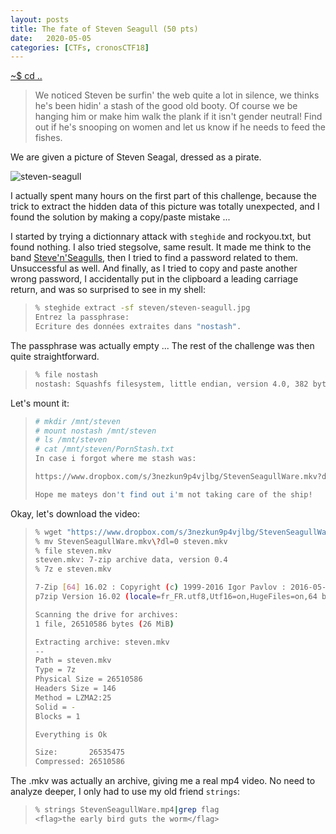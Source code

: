 ```yaml
---
layout: posts
title: The fate of Steven Seagull (50 pts)
date:   2020-05-05
categories: [CTFs, cronosCTF18]
---
```


[~$ cd ..](ctfs/cronosctf18/2020/05/05/index.html)

>We noticed Steven be surfin' the web quite a lot in silence, we thinks he's been hidin' a stash of the good old booty.
>Of course we be hanging him or make him walk the plank if it isn't gender neutral!
>Find out if he's snooping on women and let us know if he needs to feed the fishes.

We are given a picture of Steven Seagal, dressed as a pirate.

![steven-seagull](/assets/res/CTFs/cronos_18/steven-seagull/steven-seagull.jpg)

I actually spent many hours on the first part of this challenge, because the trick to extract the hidden data of this picture was totally unexpected, and I found the solution by making a copy/paste mistake ...

I started by trying a dictionnary attack with `steghide` and rockyou.txt, but found nothing. I also tried stegsolve, same result. It made me think to the band [Steve'n'Seagulls](https://stevenseagulls.com/), then I tried to find a password related to them. Unsuccessful as well.
And finally, as I tried to copy and paste another wrong password, I accidentally put in the clipboard a leading carriage return, and was so surprised to see in my shell:

> ```sh
>% steghide extract -sf steven/steven-seagull.jpg
>Entrez la passphrase:
>Ecriture des données extraites dans "nostash".
> ```

The passphrase was actually empty ... The rest of the challenge was then quite straightforward.

> ```sh
>% file nostash
>nostash: Squashfs filesystem, little endian, version 4.0, 382 bytes, 2 inodes, blocksize: 131072 bytes, created: Mon Sep 10 15:27:55 2018
> ```

Let's mount it:

> ```sh
># mkdir /mnt/steven
># mount nostash /mnt/steven
># ls /mnt/steven
># cat /mnt/steven/PornStash.txt
>In case i forgot where me stash was:
>
>https://www.dropbox.com/s/3nezkun9p4vjlbg/StevenSeagullWare.mkv?dl=0
>
>Hope me mateys don't find out i'm not taking care of the ship!
> ```

Okay, let's download the video:

> ```sh
>% wget "https://www.dropbox.com/s/3nezkun9p4vjlbg/StevenSeagullWare.mkv?dl=0"
>% mv StevenSeagullWare.mkv\?dl=0 steven.mkv
>% file steven.mkv
>steven.mkv: 7-zip archive data, version 0.4
>% 7z e steven.mkv
>
>7-Zip [64] 16.02 : Copyright (c) 1999-2016 Igor Pavlov : 2016-05-21
>p7zip Version 16.02 (locale=fr_FR.utf8,Utf16=on,HugeFiles=on,64 bits,4 CPUs Intel(R) Core(TM) i5-4200U CPU @ 1.60GHz (40651),ASM,AES-NI)
>
>Scanning the drive for archives:
>1 file, 26510586 bytes (26 MiB)
>
>Extracting archive: steven.mkv
>--
>Path = steven.mkv
>Type = 7z
>Physical Size = 26510586
>Headers Size = 146
>Method = LZMA2:25
>Solid = -
>Blocks = 1
>
>Everything is Ok
>
>Size:       26535475
>Compressed: 26510586
> ```

The .mkv was actually an archive, giving me a real mp4 video. No need to analyze deeper, I only had to use my old friend `strings`:

> ```sh
>% strings StevenSeagullWare.mp4|grep flag
><flag>the early bird guts the worm</flag>
> ```
